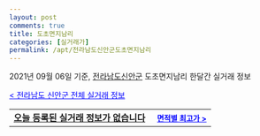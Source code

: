 ```yaml
---
layout: post
comments: true
title: 도초면지남리
categories: [실거래가]
permalink: /apt/전라남도신안군도초면지남리
---
```


2021년 09월 06일 기준, <a href="/apt/전라남도신안군">전라남도신안군</a> 도초면지남리 한달간 실거래 정보

<a style="color: blue;" href="/apt/전라남도신안군">< 전라남도 신안군 전체 실거래 정보</a>
<!---- start ---->
<table>
  <tr>
    <td colspan="4" style="font-weight: bold;"><a href="/apt/전라남도신안군도초면지남리{name_without_space}">오늘 등록된 실거래 정보가 없습니다</a> &nbsp;&nbsp;&nbsp; <a style="color: blue; font-size: smaller;" href="/apt/전라남도신안군도초면지남리{name_without_space}">면적별 최고가 ></a></td>
  </tr>
    
</table>
<!---- end ---->
    